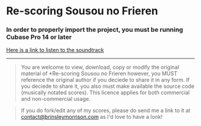 # Re-scoring Sousou no Frieren
### In order to properly import the project, you must be running Cubase Pro 14 or later


[Here is a link to listen to the soundtrack]()
  
---
> You are welcome to view, download, copy or modify the original material of *Re-scoring Sousou no Frieren however, you MUST reference the original author if you deciede to share it in any form. If you deciede to share it, you also must make available the source code (musically notated scores). This licence applies for both commercial and non-commercial usage.

> If you do fork/edit any of my scores, please do send me a link to it at contact@brinsleymorrison.com as I'd love to have a look!
